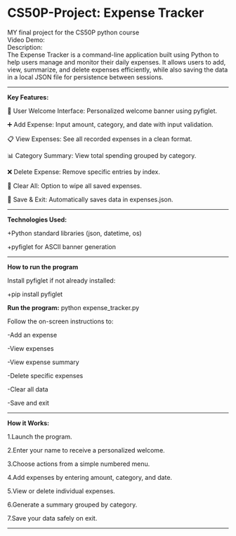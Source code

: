 # CS50P-Project: Expense Tracker 
MY final project for the CS50P python course         
Video Demo:  <URL HERE>   
Description:    
The Expense Tracker is a command-line application built using Python to help users manage and monitor their daily expenses. It allows users to add, view, summarize, and delete expenses efficiently, while also saving the data in a local JSON file for persistence between sessions.
***
**Key Features:**

🔐 User Welcome Interface: Personalized welcome banner using pyfiglet.

➕ Add Expense: Input amount, category, and date with input validation.

📋 View Expenses: See all recorded expenses in a clean format.

📊 Category Summary: View total spending grouped by category.

❌ Delete Expense: Remove specific entries by index.

🧹 Clear All: Option to wipe all saved expenses.

💾 Save & Exit: Automatically saves data in expenses.json.

***
**Technologies Used:**

+Python standard libraries (json, datetime, os)

+pyfiglet for ASCII banner generation
***
**How to run the program**

Install pyfiglet if not already installed:

+pip install pyfiglet

**Run the program:**
python expense_tracker.py

Follow the on-screen instructions to:

-Add an expense

-View expenses

-View expense summary

-Delete specific expenses

-Clear all data

-Save and exit

***
**How it Works:**

1.Launch the program.

2.Enter your name to receive a personalized welcome.

3.Choose actions from a simple numbered menu.

4.Add expenses by entering amount, category, and date.

5.View or delete individual expenses.

6.Generate a summary grouped by category.

7.Save your data safely on exit.
***